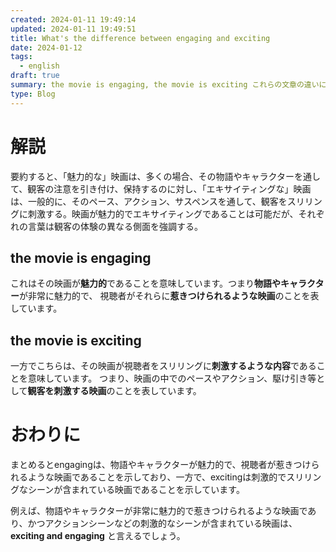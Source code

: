 ```yaml
---
created: 2024-01-11 19:49:14
updated: 2024-01-11 19:49:51
title: What's the difference between engaging and exciting
date: 2024-01-12
tags:
  - english
draft: true
summary: the movie is engaging, the movie is exciting これらの文章の違いについて紹介します。
type: Blog
---
```

# 解説
要約すると、「魅力的な」映画は、多くの場合、その物語やキャラクターを通して、観客の注意を引き付け、保持するのに対し、「エキサイティングな」映画は、一般的に、そのペース、アクション、サスペンスを通して、観客をスリリングに刺激する。映画が魅力的でエキサイティングであることは可能だが、それぞれの言葉は観客の体験の異なる側面を強調する。

## the movie is engaging
これはその映画が**魅力的**であることを意味しています。つまり**物語やキャラクター**が非常に魅力的で、 視聴者がそれらに**惹きつけられるような映画**のことを表しています。

## the movie is exciting
一方でこちらは、その映画が視聴者をスリリングに**刺激するような内容**であることを意味しています。 つまり、映画の中でのペースやアクション、駆け引き等として**観客を刺激する映画**のことを表しています。

# おわりに
まとめるとengagingは、物語やキャラクターが魅力的で、視聴者が惹きつけられるような映画であることを示しており、一方で、excitingは刺激的でスリリングなシーンが含まれている映画であることを示しています。

例えば、物語やキャラクターが非常に魅力的で惹きつけられるような映画であり、かつアクションシーンなどの刺激的なシーンが含まれている映画は、**exciting and engaging** と言えるでしょう。